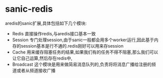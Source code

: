 # sanic-redis
aredis的sanic扩展,具体包括如下几个模块:

+ Redis 直接操作redis,与aredis接口基本一致
+ Session 专门处理session,由于sanic一般都会用多个worker运行,因此基于内存的session基本是行不通的.redis刚好可以用来存session
+ Cache 用来缓存阻塞任务的结果,如果我们有的任务不得不阻塞,那么我们可以让它自己运算,然后存在redis中,
+ Broadcast 这个模块是用来做简易消息队列的,负责将将消息广播给注册的频道或者从频道接收广播
